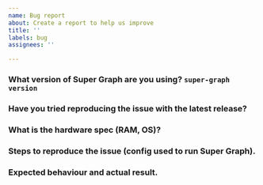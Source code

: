 ```yaml
---
name: Bug report
about: Create a report to help us improve
title: ''
labels: bug
assignees: ''

---
```


<!-- If you suspect this could be a bug, follow the template. -->

### What version of Super Graph are you using? `super-graph version`


### Have you tried reproducing the issue with the latest release?


### What is the hardware spec (RAM, OS)?


### Steps to reproduce the issue (config used to run Super Graph).


### Expected behaviour and actual result.
